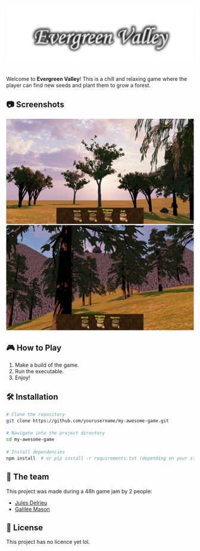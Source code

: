 
# ![Gameplay Screenshot 2](Assets/Images/evergreenlogo.png)

Welcome to **Evergreen Valley**! This is a chill and relaxing game where the player can find new seeds and plant them to grow a forest.

## 📷 Screenshots

![Gameplay Screenshot 1](Assets/Images/screenshot1.png)
![Gameplay Screenshot 2](Assets/Images/screenshot2.png)

## 🎮 How to Play
1. Make a build of the game.
2. Run the executable.
3. Enjoy!

## 🛠 Installation
```bash
# Clone the repository
git clone https://github.com/yourusername/my-awesome-game.git

# Navigate into the project directory
cd my-awesome-game

# Install dependencies
npm install  # or pip install -r requirements.txt (depending on your stack)
```

## 🤝 The team
This project was made during a 48h game jam by 2 people:

- [Jules Delrieu](https://github.com/jul339)
- [Galilée Mason](https://github.com/Blum3)

## 📜 License
This project has no licence yet lol.
